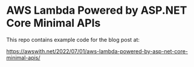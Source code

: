 # AWS Lambda Powered by ASP.NET Core Minimal APIs

This repo contains example code for the blog post at:

https://awswith.net/2022/07/01/aws-lambda-powered-by-asp-net-core-minimal-apis/
